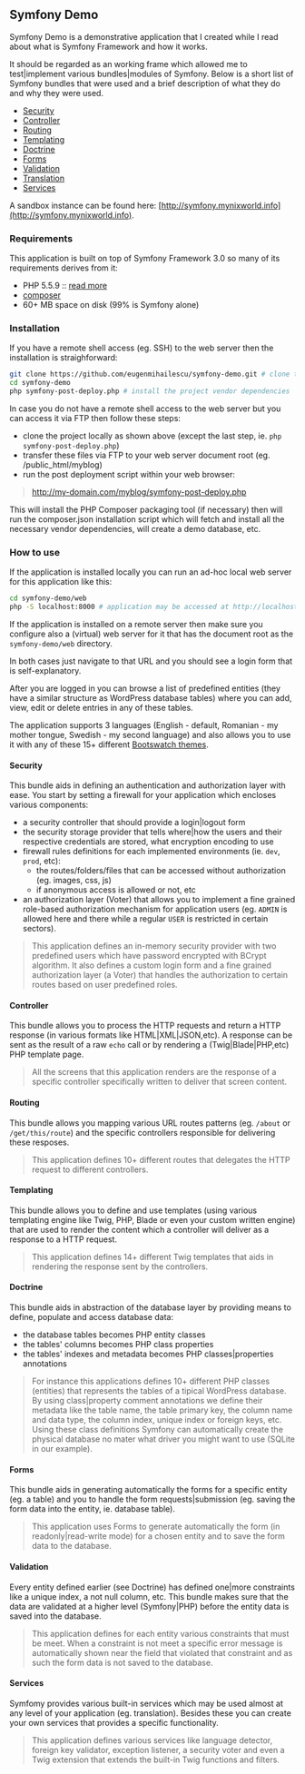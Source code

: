## Symfony Demo

 Symfony Demo is a demonstrative application that I created while I read about what is Symfony Framework and how it works.

It should be regarded as an working frame which allowed me to test|implement various bundles|modules of Symfony. Below is a short list of Symfony bundles that were used and a brief description of what they do and why they were used.

- [Security](http://symfony.com/doc/current/book/security.html) 
- [Controller](http://symfony.com/doc/current/book/controller.html)
- [Routing](http://symfony.com/doc/current/book/routing.html)
- [Templating](http://symfony.com/doc/current/book/templating.html)
- [Doctrine](http://symfony.com/doc/current/book/forms.html)
- [Forms](http://symfony.com/doc/current/book/forms.html)
- [Validation](http://symfony.com/doc/current/book/validation.html)
- [Translation](http://symfony.com/doc/current/book/translation.html)
- [Services](http://symfony.com/doc/current/book/service_container.html) 

A sandbox instance can be found here: [http://symfony.mynixworld.info](http://symfony.mynixworld.info).

### Requirements

This application is built on top of Symfony Framework 3.0 so many of its requirements derives from it:

* PHP 5.5.9 :: [read more](http://symfony.com/doc/current/reference/requirements.html)
* [composer](https://getcomposer.org/doc/00-intro.md#installation-linux-unix-osx)
* 60+ MB space on disk (99% is Symfony alone)

### Installation

If you have a remote shell access (eg. SSH) to the web server then the installation is straighforward:
```bash
git clone https://github.com/eugenmihailescu/symfony-demo.git # clone the project to symfony-demo
cd symfony-demo
php symfony-post-deploy.php # install the project vendor dependencies
```

In case you do not have a remote shell access to the web server but you can access it via FTP then follow these steps:
- clone the project locally as shown above (except the last step, ie. `php symfony-post-deploy.php`)
- transfer these files via FTP to your web server document root (eg. /public_html/myblog)
- run the post deployment script within your web browser: 

> http://my-domain.com/myblog/symfony-post-deploy.php

This will install the PHP Composer packaging tool (if necessary) then will run the composer.json installation script which will fetch and install all the necessary vendor dependencies, will create a demo database, etc. 

### How to use

If the application is installed locally you can run an ad-hoc local web server for this application like this:
```bash
cd symfony-demo/web
php -S localhost:8000 # application may be accessed at http://localhost:8000
``` 
 
 If the application is installed on a remote server then make sure you configure also a (virtual) web server for it that has the document root as the `symfony-demo/web` directory. 
 
 In both cases just navigate to that URL and you should see a login form that is self-explanatory.
 
 After you are logged in you can browse a list of predefined entities (they have a similar structure as WordPress database tables) where you can add, view, edit or delete entries in any of these tables. 
 
 The application supports 3 languages (English - default, Romanian - my mother tongue, Swedish - my second language) and also allows you to use it with any of these 15+ different [Bootswatch themes](https://www.bootstrapcdn.com/bootswatch/). 
 
#### Security

This bundle aids in defining an authentication and authorization layer with ease. 
You start by setting a firewall for your application which encloses various components:
- a security controller that should provide a login|logout form
- the security storage provider that tells where|how the users and their respective credentials are stored, what encryption encoding to use
- firewall rules definitions for each implemented environments (ie. `dev`, `prod`, etc):
  - the routes/folders/files that can be accessed without authorization (eg. images, css, js)
  - if anonymous access is allowed or not, etc
- an authorization layer (Voter) that allows you to implement a fine grained role-based authorization mechanism for application users (eg. `ADMIN` is allowed here and there while a regular `USER` is restricted in certain sectors).

> This application defines an in-memory security provider with two predefined users which have password encrypted with BCrypt algorithm. It also defines a custom login form and a fine grained authorization layer (a Voter) that handles the authorization to certain routes based on user predefined roles.

#### Controller

This bundle allows you to process the HTTP requests and return a HTTP response (in various formats like HTML|XML|JSON,etc). A response can be sent as the result of a raw `echo` call or by rendering a (Twig|Blade|PHP,etc) PHP template page.

> All the screens that this application renders are the response of a specific controller specifically written to deliver that screen content.

#### Routing

This bundle allows you mapping various URL routes patterns (eg. `/about` or `/get/this/route`) and the specific controllers responsible for delivering these resposes.

> This application defines 10+ different routes that delegates the HTTP request to different controllers.

#### Templating

This bundle allows you to define and use templates (using various templating engine like Twig, PHP, Blade or even your custom written engine) that are used to render the content which a controller will deliver as a response to a HTTP request.

> This application defines 14+ different Twig templates that aids in rendering the response sent by the controllers.

#### Doctrine

This bundle aids in abstraction of the database layer by providing means to define, populate and access database data:
- the database tables becomes PHP entity classes
- the tables' columns becomes PHP class properties
- the tables' indexes and metadata becomes PHP classes|properties annotations

> For instance this applications defines 10+ different PHP classes (entities) that represents the tables of a tipical WordPress database. By using class|property comment annotations we define their metadata like the table name, the table primary key, the column name and data type, the column index, unique index or foreign keys, etc. Using these class definitions Symfony can automatically create the physical database no mater what driver you might want to use (SQLite in our example).

#### Forms

This bundle aids in generating automatically the forms for a specific entity (eg. a table) and you to handle the form requests|submission (eg. saving the form data into the entity, ie. database table).

> This application uses Forms to generate automatically the form (in readonly|read-write mode) for a chosen entity and to save the form data to the database.

#### Validation

Every entity defined earlier (see Doctrine) has defined one|more constraints like a unique index, a not null column, etc. This bundle makes sure that the data are validated at a higher level (Symfony|PHP) before the entity data is saved into the database.

> This application defines for each entity various constraints that must be meet. When a constraint is not meet a specific error message is automatically shown near the field that violated that constraint and as such the form data is not saved to the database.

#### Services

Symfomy provides various built-in services which may be used almost at any level of your application (eg. translation). Besides these you can create your own services that provides a specific functionality.
> This application defines various services like language detector, foreign key validator, exception listener, a security voter and even a Twig extension that extends the built-in Twig functions and filters.